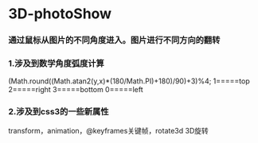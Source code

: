 # 3D-photoShow
### 通过鼠标从图片的不同角度进入。图片进行不同方向的翻转
### 1.涉及到数学角度弧度计算
(Math.round((Math.atan2(y,x)*(180/Math.PI)+180)/90)+3)%4;
1=====top
2=====right
3=====bottom
0=====left
### 2.涉及到css3的一些新属性
transform，animation，@keyframes关键帧，rotate3d 3D旋转


